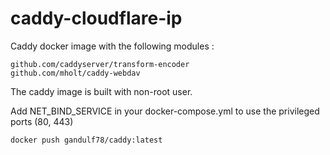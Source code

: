 # caddy-cloudflare-ip
Caddy docker image with the following modules :

    github.com/caddyserver/transform-encoder
    github.com/mholt/caddy-webdav

The caddy image is built with non-root user. 

Add NET_BIND_SERVICE in your docker-compose.yml to use the privileged ports (80, 443) 

    docker push gandulf78/caddy:latest
